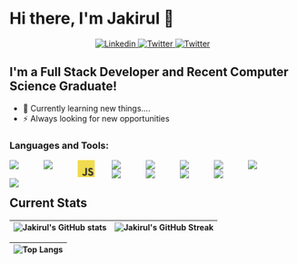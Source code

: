 # Hi there, I'm Jakirul 👋

<p align="center">
  <a href="https://www.linkedin.com/in/Jakirul/">
    <img src="https://img.shields.io/badge/Jakirul-%230077B5.svg?style=for-the-badge&logo=linkedin&logoColor=white" alt="Linkedin" />
 </a>
<a href="mailto:jakirul.islam@live.co.uk?subject=[GitHub]">
    <img src="https://img.shields.io/badge/-Email%20ME-%231DA1F2.svg?style=for-the-badge&logo=Email&logoColor=white" alt="Twitter" />
 </a>
  <a href="https://www.jakirul.com">
    <img src="https://img.shields.io/badge/-View%20My%20Website-%231DA1F2.svg?style=for-the-badge&logo=Email&logoColor=white" alt="Twitter" />
 </a>
</p>

## I'm a Full Stack Developer and Recent Computer Science Graduate!
- 🌱 Currently learning new things....
- ⚡ Always looking for new opportunities

### Languages and Tools:

<div>
  <img align="left" width="30px" src="https://cdn-icons-png.flaticon.com/512/732/732212.png" style="padding-right: 30px" />
  <img align="left" width="30px" src="https://cdn-icons-png.flaticon.com/512/732/732190.png" style="padding-right: 30px"  />
  <img align="left" width="30px" src="https://raw.githubusercontent.com/voodootikigod/logo.js/master/js.png" style="padding-right: 30px"  />
  <img align="left" width="30px" src="https://upload.wikimedia.org/wikipedia/commons/thumb/a/a7/React-icon.svg/2300px-React-icon.svg.png" style="padding-right: 30px"  />
  <img align="left" width="30px" src="https://www.the-guild.dev/blog-assets/nodejs-esm/nodejs_logo.png" style="padding-right: 30px"  />
  <img align="left" width="30px" src="https://www.jakirul.com/assets/images/tech-icons/express.png" style="padding-right: 30px"  />
  <img align="left" width="30px" src="https://cdn3.iconfinder.com/data/icons/logos-and-brands-adobe/512/267_Python-512.png"  style="padding-right: 30px" />
  <img align="left" width="30px" src="https://www.jakirul.com/assets/images/tech-icons/django.jpg"  style="padding-right: 30px"  />
  <img align="left" width="30px" src="https://www.jakirul.com/assets/images/tech-icons/docker.png"  style="padding-right: 30px"  />
  <img align="left" width="30px" src="https://forenda.com.tr/wp-content/uploads/2020/10/mongodb-logo.png"  style="padding-right: 30px"  />
  <img align="left" width="30px" src="https://upload.wikimedia.org/wikipedia/commons/thumb/2/29/Postgresql_elephant.svg/1200px-Postgresql_elephant.svg.png"  style="padding-right: 30px" />
  <img align="left" width="100px" src="https://upload.wikimedia.org/wikipedia/commons/thumb/b/b8/Netlify_logo.svg/1280px-Netlify_logo.svg.png"  style="padding-right: 30px"  />
  <img align="left" width="100px" src="https://upload.wikimedia.org/wikipedia/commons/thumb/e/ec/Heroku_logo.svg/2560px-Heroku_logo.svg.png"  style="padding-right: 30px"  />

</div>

<br> 
<br>


## Current Stats

<!-- |   ![Jakirul's's github activity graph](https://activity-graph.herokuapp.com/graph?username=Jakirul&theme=rogue) |
| :---: | -->

| ![Jakirul's GitHub stats](https://github-readme-stats.vercel.app/api?username=Jakirul&show_icons=true&theme=city_lights) | ![Jakirul's GitHub Streak](https://github-readme-streak-stats.herokuapp.com/?user=Jakirul&theme=city-lights) |
| :---: | :---: |

| ![Top Langs](https://github-readme-stats.vercel.app/api/top-langs/?username=Jakirul&theme=city_lights) |
| :---: |



<!--
**Jakirul/Jakirul** is a ✨ _special_ ✨ repository because its `README.md` (this file) appears on your GitHub profile.

Here are some ideas to get you started:

- 🔭 I’m currently working on ...
- 🌱 I’m currently learning ...
- 👯 I’m looking to collaborate on ...
- 🤔 I’m looking for help with ...
- 💬 Ask me about ...
- 📫 How to reach me: ...
- 😄 Pronouns: ...
- ⚡ Fun fact: ...
-->








